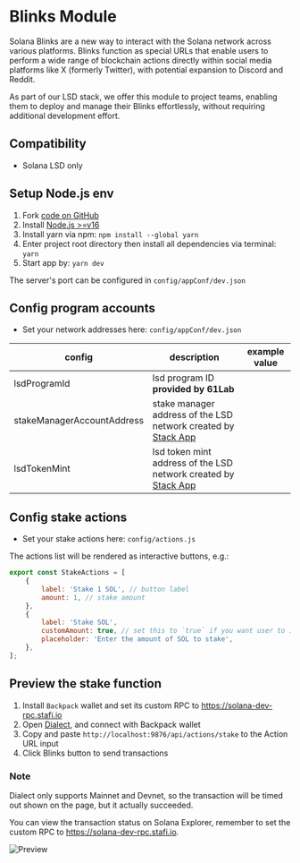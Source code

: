 # Blinks Module

Solana Blinks are a new way to interact with the Solana network across various platforms. Blinks function as special URLs that enable users to perform a wide range of blockchain actions directly within social media platforms like X (formerly Twitter), with potential expansion to Discord and Reddit.

As part of our LSD stack, we offer this module to project teams, enabling them to deploy and manage their Blinks effortlessly, without requiring additional development effort.

## Compatibility

- Solana LSD only

## Setup Node.js env

1. Fork [code on GitHub](https://github.com/stafiprotocol/sol-blinks)
1. Install [Node.js >=v16](https://nodejs.org/en/learn/getting-started/how-to-install-nodejs)
1. Install yarn via npm: `npm install --global yarn`
1. Enter project root directory then install all dependencies via terminal: `yarn`
1. Start app by: `yarn dev`

The server's port can be configured in `config/appConf/dev.json`

## Config program accounts

- Set your network addresses here: `config/appConf/dev.json`

| config                     | description                                                                                   | example value |
| -------------------------- | --------------------------------------------------------------------------------------------- | ------------- |
| lsdProgramId               | lsd program ID **provided by 61Lab**                                                          |               |
| stakeManagerAccountAddress | stake manager address of the LSD network created by [Stack App](https://stack-app.stafi.io/)  |               |
| lsdTokenMint               | lsd token mint address of the LSD network created by [Stack App](https://stack-app.stafi.io/) |               |

## Config stake actions

- Set your stake actions here: `config/actions.js`

The actions list will be rendered as interactive buttons, e.g.:

```javascript
export const StakeActions = [
	{
		label: 'Stake 1 SOL', // button label
		amount: 1, // stake amount
	},
	{
		label: 'Stake SOL',
		customAmount: true, // set this to `true` if you want user to input amount
		placeholder: 'Enter the amount of SOL to stake',
	},
];
```

## Preview the stake function

1. Install `Backpack` wallet and set its custom RPC to https://solana-dev-rpc.stafi.io
1. Open [Dialect](https://dial.to/developer), and connect with Backpack wallet
1. Copy and paste `http://localhost:9876/api/actions/stake` to the Action URL input
1. Click Blinks button to send transactions

### Note

Dialect only supports Mainnet and Devnet, so the transaction will be timed out shown on the page, but it actually succeeded.

You can view the transaction status on Solana Explorer, remember to set the custom RPC to https://solana-dev-rpc.stafi.io.

![Preview](./assets/solana-blinks-preview.png 'Preview')
